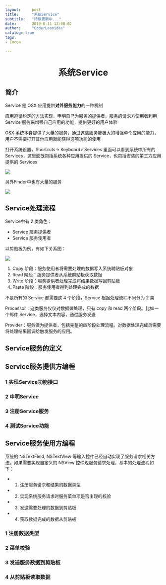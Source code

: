 ```yaml
---
layout:     post
title:      "系统Service"
subtitle:   "持续更新中..."
date:       2019-8-11 12:00:02
author:     "CoderLeonidas"
catalog: true
tags:
- Cocoa

---
```




# <center>系统Service

## 简介

Service 是 OSX 应用提供**对外服务能力**的一种机制

应用遵循约定的方法实现，申明自己为服务的提供者，服务的请求方使用者利用 Service 服务来增强自己应用的功能，提供更好的用户体验

OSX 系统本身提供了大量的服务，通过这些服务能极大的增强单个应用的能力，用户不需要打开其他应用就能获得这项功能的使用

打开系统设置，Shortcuts-> Keyboard> Services 里面可以看到系统中所有的 Services，这里面既包括系统各种应用提供的 Service，也包括安装的第三方应用提供的 Services


![](https://tva1.sinaimg.cn/large/006y8mN6ly1g878jk9aq4j30dw0c3tb5.jpg)

另外Finder中也有大量的服务


![](https://tva1.sinaimg.cn/large/006y8mN6ly1g878j3tmzgj30dw0gg13c.jpg)



## Service处理流程

Service中有 2 类角色：

- Service 服务提供者
- Service 服务使用者


以剪贴板为例，有如下关系图：

![](https://tva1.sinaimg.cn/large/006y8mN6ly1g878njf5bqj30gv03hglv.jpg)

1. Copy 阶段：服务使用者将需要处理的数据写入系统聘贴板对象 
2. Read 阶段：服务提供者从系统剪贴板获取数据 
3. Write 阶段：服务提供者处理完成将结果数据写回剪贴板 
4. Paste 阶段：服务使用者得到处理完成的数据


不是所有的 Service 都需要这 4 个阶段，Service 根据处理流程不同分为 2 类

Processor：这类服务仅仅对数据做处理，只有 copy 和 read 两个阶段。比如一个邮件 Service，选择文本内容，通过服务发送

Provider：服务做为提供者，包括完整的四阶段处理流程。对数据处理完成后需要将处理结果回调给触发服务的应用。

## Service服务的定义


## Service服务提供方编程
### 1 实现Service功能接口
### 2 申明Service
### 3 注册Service服务
### 4 测试Service功能





## Service服务使用方编程

系统的 NSTextField, NSTextView 等输入控件已经自动实现了服务请求相关方法。如果需要实现自定义的 NSView 控件现服务请求处理，基本的处理流程如下：

- 1. 注册服务请求和结果的数据类型
- 2. 实现系统服务请求时服务菜单项是否出现的校验
- 3. 发送需要处理的数据到剪贴板 
- 4. 获取数据完成的数据从剪贴板

### 1       注册数据类型
### 2       菜单校验
### 3       发送服务数据到剪贴板
### 4 从剪贴板读取数据

